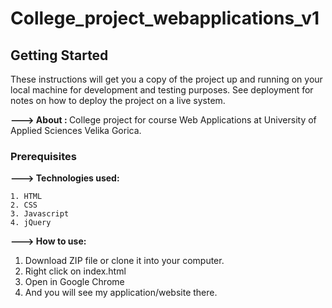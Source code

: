 # College_project_webapplications_v1


## Getting Started

These instructions will get you a copy of the project up and running on your local machine for development and testing purposes. See deployment for notes on how to deploy the project on a live system.

<b>---> About : </b> College project for course Web Applications at University of Applied Sciences Velika Gorica.

### Prerequisites

<b>---> Technologies used: </b>

    1. HTML
    2. CSS
    3. Javascript
    4. jQuery
    
    
<b>---> How to use:</b> 

1. Download ZIP file or clone it into your computer.
2. Right click on index.html 
3. Open in Google Chrome
4. And you will see my application/website there.
